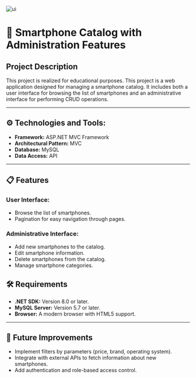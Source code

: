 ![ui](https://github.com/user-attachments/assets/2b38e1b5-e0a5-4f33-9066-ca96ef3c3a95)

# 📱 Smartphone Catalog with Administration Features

## Project Description
This project is realized for educational purposes.
This project is a web application designed for managing a smartphone catalog. It includes both a user interface for browsing the list of smartphones and an administrative interface for performing CRUD operations.

---

## ⚙️ Technologies and Tools:
- **Framework:** ASP.NET MVC Framework  
- **Architectural Pattern:** MVC  
- **Database:** MySQL  
- **Data Access:** API  

---

## 📋 Features

### User Interface:
- Browse the list of smartphones.
- Pagination for easy navigation through pages.

### Administrative Interface:
- Add new smartphones to the catalog.  
- Edit smartphone information.  
- Delete smartphones from the catalog.  
- Manage smartphone categories.  

## 🛠 Requirements

- **.NET SDK:** Version 8.0 or later.  
- **MySQL Server:** Version 5.7 or later.  
- **Browser:** A modern browser with HTML5 support.  

---

## 🌟 Future Improvements

- Implement filters by parameters (price, brand, operating system).  
- Integrate with external APIs to fetch information about new smartphones.  
- Add authentication and role-based access control.  
